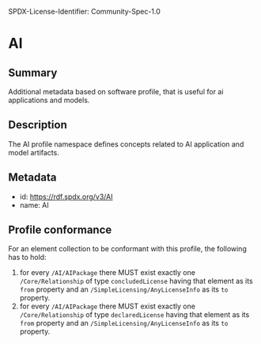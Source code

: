 SPDX-License-Identifier: Community-Spec-1.0

# AI

## Summary

Additional metadata based on software profile, that is useful for ai applications and models.

## Description

The AI profile namespace defines concepts related to AI application and model artifacts.

## Metadata

- id: https://rdf.spdx.org/v3/AI
- name: AI

## Profile conformance 

For an element collection to be conformant with this profile,
the following has to hold:

1. for every `/AI/AIPackage` there MUST exist exactly one `/Core/Relationship`
   of type `concludedLicense` having that element as its `from` property
   and an `/SimpleLicensing/AnyLicenseInfo` as its `to` property.
2. for every `/AI/AIPackage` there MUST exist exactly one `/Core/Relationship`
   of type `declaredLicense` having that element as its `from` property
   and an `/SimpleLicensing/AnyLicenseInfo` as its `to` property.
